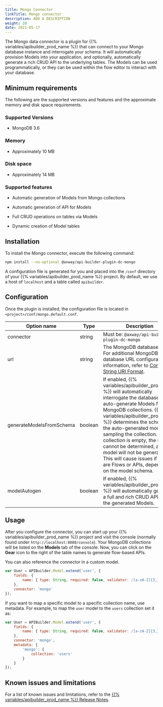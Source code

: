 ```yaml
---
title: Mongo Connector
linkTitle: Mongo connector
description: ADD A DESCRIPTION
weight: 20
date: 2021-05-17
---
```


The Mongo data connector is a plugin for {{% variables/apibuilder_prod_name %}} that can connect to your Mongo database instance and interrogate your schema. It will automatically provision Models into your application, and optionally, automatically generate a rich CRUD API to the underlying tables. The Models can be used programmatically, or they can be used within the flow editor to interact with your database.

## Minimum requirements

The following are the supported versions and features and the approximate memory and disk space requirements.

### Supported Versions

* MongoDB 3.6

### Memory

* Approximately 10 MB

### Disk space

* Approximately 14 MB

### Supported features

* Automatic generation of Models from Mongo collections

* Automatic generation of API for Models

* Full CRUD operations on tables via Models

* Dynamic creation of Model tables

## Installation

To install the Mongo connector, execute the following command:

```bash
npm install --no-optional @axway/api-builder-plugin-dc-mongo
```

A configuration file is generated for you and placed into the `/conf` directory of your {{% variables/apibuilder_prod_name %}} project. By default, we use a host of `localhost` and a table called `apibuilder`.

## Configuration

Once the plugin is installed, the configuration file is located in `<project>/conf/mongo.default.conf`.

| Option name | Type | Description |
| --- | --- | --- |
| connector | string | Must be: `@axway/api-builder-plugin-dc-mongo` |
| url | string | The MongoDB database URL. For additional MongoDB database URL configuration information, refer to [Connection String URI Format](https://docs.mongodb.com/manual/reference/connection-string/). |
| generateModelsFromSchema | boolean | If enabled, {{% variables/apibuilder_prod_name %}} will automatically interrogate the database and auto-generate Models from MongoDB collections. {{% variables/apibuilder_prod_name %}} determines the schema for the auto-generated models by sampling the collection. If the collection is empty, the schema cannot be determined, and the model will not be generated. This will cause issues if there are Flows or APIs, depending on the model schema. |
| modelAutogen | boolean | If enabled, {{% variables/apibuilder_prod_name %}} will automatically generate a full and rich CRUD API from the generated Models. |

## Usage

After you configure the connector, you can start up your {{% variables/apibuilder_prod_name %}} project and visit the console (normally found under `http://localhost:8080/console`). Your MongoDB collections will be listed on the **Models** tab of the console. Now, you can click on the **Gear** icon to the right of the table names to generate flow-based APIs.

You can also reference the connector in a custom model.

```javascript
var User = APIBuilder.Model.extend('user', {
    fields: {
        name: { type: String, required: false, validator: /[a-zA-Z]{3,}/ }
    },
    connector: 'mongo'
});
```

If you want to map a specific model to a specific collection name, use metadata. For example, to map the `user` model to the `users` collection set it as:

```javascript
var User = APIBuilder.Model.extend('user', {
    fields: {
        name: { type: String, required: false, validator: /[a-zA-Z]{3,}/ }
    },
    connector: 'mongo',
    metadata: {
        'mongo': {
            collection: 'users'
        }
    }
});
```

## Known issues and limitations

For a list of known issues and limitations, refer to the [{{% variables/apibuilder_prod_name %}} Release Notes](/docs/release_notes/).
